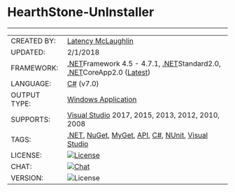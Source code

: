 # HearthStone-UnInstaller

---

|              |                      |
|--------------|----------------------|
| CREATED BY:  | [Latency McLaughlin] |
| UPDATED:     | 2/1/2018 |
| FRAMEWORK:   | [.NET]Framework 4.5 - 4.7.1, [.NET]Standard2.0, [.NET]CoreApp2.0 ([Latest](https://www.microsoft.com/net/download/windows)) |
| LANGUAGE:    | [C#] (v7.0) |
| OUTPUT TYPE: | [Windows Application] |
| SUPPORTS:    | [Visual Studio] 2017, 2015, 2013, 2012, 2010, 2008 |
| TAGS:        | [.NET], [NuGet], [MyGet], [API], [C#], [NUnit], [Visual Studio] |
| LICENSE:     | [![License](https://img.shields.io/badge/HearthStone-License-yellowgreen.svg?style=plastic)](https://github.com/Latency/HearthStone-UnInstaller/blob/master/LICENSE) |
| CHAT:        | [![Chat](https://img.shields.io/badge/gitter-join%20chat-lightgrey.svg?style=plastic)](https://gitter.im/HearthSim/Hearthstone-Deck-Tracker?utm_source=badge&utm_medium=badge&utm_campaign=pr-badge&utm_content=badge) |
| VERSION:     | ![License](https://img.shields.io/badge/Version-1.0.0-blue.svg?style=plastic) |

[//]: # (These are reference links used in the body of this note and get stripped out when the markdown processor does its job.)

   [.NET]: <https://en.wikipedia.org/wiki/.NET_Framework/>
   [Console Application]: <https://en.wikipedia.org/wiki/Console_application>
   [Windows Application]: <https://en.wikipedia.org/wiki/Windows_Presentation_Foundation>
   [API]: <https://en.wikipedia.org/wiki/Application_programming_interface>
   [C#]: <https://en.wikipedia.org/wiki/C_Sharp_(programming_language)>
   [DLL]: <https://en.wikipedia.org/wiki/Dynamic-link_library>
   [Latency McLaughlin]: <https://www.linkedin.com/in/Latency/>
   [MIT License]: <http://choosealicense.com/licenses/mit/>
   [MyGet]: <https://www.myget.org/features>
   [NuGet]: <https://www.nuget.org/>
   [NUnit]: <https://en.wikipedia.org/wiki/NUnit>
   [ORM-Monitor]: <https://github.com/Latency/ORM-Monitor/>
   [ResourceGenerator]: <https://github.com/Latency/ResourceGenerator/>
   [TAP]: <https://msdn.microsoft.com/en-us/library/hh873175(v=vs.110).aspx>
   [TPL]: <https://msdn.microsoft.com/en-us/library/dd460717(v=vs.110).aspx>
   [Visual Studio]: <https://en.wikipedia.org/wiki/Microsoft_Visual_Studio/>